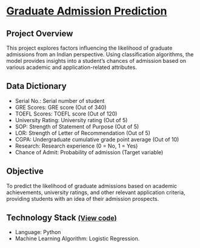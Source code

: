 # [Graduate Admission Prediction](../c.%20Jupyter%20Notebooks/Graduate%20Admissions.ipynb)


## Project Overview
This project explores factors influencing the likelihood of graduate admissions from an Indian perspective. Using 
classification algorithms, the model provides insights into a student’s chances of admission based on various academic 
and application-related attributes.

## Data Dictionary
- Serial No.: Serial number of student
- GRE Scores: GRE score (Out of 340)
- TOEFL Scores: TOEFL score (Out of 120)
- University Rating: University rating (Out of 5)
- SOP: Strength of Statement of Purpose (Out of 5)
- LOR: Strength of Letter of Recommendation (Out of 5)
- CGPA: Undergraduate cumulative grade point average (Out of 10)
- Research: Research experience (0 = No, 1 = Yes)
- Chance of Admit: Probability of admission (Target variable)

## Objective
To predict the likelihood of graduate admissions based on academic achievements, university ratings, and other relevant 
application criteria, providing students with an idea of their admission prospects.

## Technology Stack <small>[(View code)](../c.%20Jupyter%20Notebooks/Graduate%20Admissions.ipynb)</small>
- Language: Python
- Machine Learning Algorithm: Logistic Regression.
